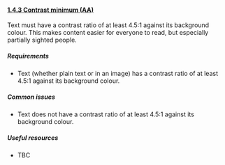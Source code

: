 #### [1.4.3 Contrast minimum (AA)](https://www.w3.org/TR/UNDERSTANDING-WCAG20/visual-audio-contrast-contrast.html)

Text must have a contrast ratio of at least 4.5:1 against its background colour. This makes content easier for everyone to read, but especially partially sighted people.

##### Requirements

*   Text (whether plain text or in an image) has a contrast ratio of at least 4.5:1 against its background colour.

##### Common issues

*   Text does not have a contrast ratio of at least 4.5:1 against its background colour.

##### Useful resources

*   TBC
